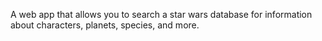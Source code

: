 A web app that allows you to search a star wars database for information about characters, planets, species, and more.
